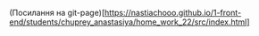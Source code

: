 (Посилання на git-page)[https://nastiachooo.github.io/1-front-end/students/chuprey_anastasiya/home_work_22/src/index.html]
